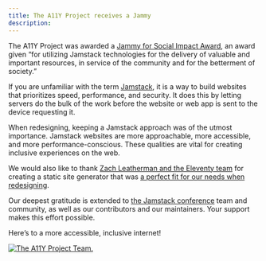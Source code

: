 ```yaml
---
title: The A11Y Project receives a Jammy
description:
---
```


The A11Y Project was awarded a [Jammy for Social Impact Award](https://jamstackconf.com/jammies/), an award given “for utilizing Jamstack technologies for the delivery of valuable and important resources, in service of the community and for the betterment of society.”

If you are unfamiliar with the term [Jamstack](https://jamstack.org/what-is-jamstack/), it is a way to build websites that prioritizes speed, performance, and security. It does this by letting servers do the bulk of the work before the website or web app is sent to the device requesting it.

When redesigning, keeping a Jamstack approach was of the utmost importance. Jamstack websites are more approachable, more accessible, and more performance-conscious. These qualities are vital for creating inclusive experiences on the web.

We would also like to thank [Zach Leatherman and the Eleventy team](https://www.11ty.dev/) for creating a static site generator that was [a perfect fit for our needs when redesigning](https://www.a11yproject.com/announcements/redesign/#eleventy).

Our deepest gratitude is extended to [the Jamstack conference](https://jamstackconf.com/) team and community, as well as our contributors and our maintainers. Your support makes this effort possible.

Here’s to a more accessible, inclusive internet!

<a href="{{ '/team/' | url }}">
	<picture style="margin-top: 4rem; width: 20rem;">
		<source srcset="/img/announcements/a11y-signature-darkmode.svg" media="(prefers-color-scheme: dark)">
		<img role="img" alt="The A11Y Project Team." src="/img/announcements/a11y-signature-lightmode.svg" />
	</picture>
</a>
